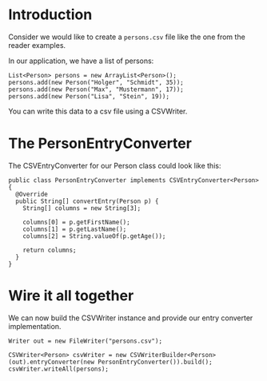 # Introduction #
Consider we would like to create a `persons.csv` file like the one from the reader examples.

In our application, we have a list of persons:
```
List<Person> persons = new ArrayList<Person>();
persons.add(new Person("Holger", "Schmidt", 35));
persons.add(new Person("Max", "Mustermann", 17));
persons.add(new Person("Lisa", "Stein", 19));
```

You can write this data to a csv file using a CSVWriter.

# The PersonEntryConverter #
The CSVEntryConverter for our Person class could look like this:
```
public class PersonEntryConverter implements CSVEntryConverter<Person> {
  @Override
  public String[] convertEntry(Person p) {
    String[] columns = new String[3];

    columns[0] = p.getFirstName();
    columns[1] = p.getLastName();
    columns[2] = String.valueOf(p.getAge());

    return columns;
  }
}
```

# Wire it all together #
We can now build the CSVWriter instance and provide our entry converter implementation.
```
Writer out = new FileWriter("persons.csv");

CSVWriter<Person> csvWriter = new CSVWriterBuilder<Person>(out).entryConverter(new PersonEntryConverter()).build();
csvWriter.writeAll(persons);
```